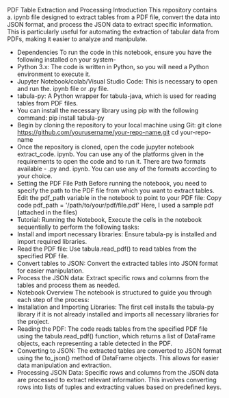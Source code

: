 PDF Table Extraction and Processing
Introduction
This repository contains a. ipynb file designed to extract tables from a PDF file, convert the data into JSON format, and process the JSON data to extract specific information. 
This is particularly useful for automating the extraction of tabular data from PDFs, making it easier to analyze and manipulate.
* Dependencies
           To run the code in this notebook, ensure you have the following installed on your system-
* Python 3.x: The code is written in Python, so you will need a Python environment to execute it.
* Jupyter Notebook/colab/Visual Studio Code: This is necessary to open and run the. ipynb file or .py file.
* tabula-py: A Python wrapper for tabula-java, which is used for reading tables from PDF files.
* You can install the necessary library using pip with the following command:
pip install tabula-py
* Begin by cloning the repository to your local machine using Git:
git clone https://github.com/yourusername/your-repo-name.git
cd your-repo-name
* Once the repository is cloned, open the code 
jupyter notebook extract_code. ipynb. You can use any of the platforms given in the requirements to open the code and to run it. There are two formats available - .py and. ipynb. You can use any of the formats according to your choice. 
* Setting the PDF File Path
Before running the notebook, you need to specify the path to the PDF file from which you want to extract tables. Edit the pdf_path variable in the notebook to point to your PDF file:
Copy code
pdf_path = '/path/to/your/pdf/file.pdf' 
Here, I used a sample pdf (attached in the files)
* Tutorial:
Running the Notebook,
Execute the cells in the notebook sequentially to perform the following tasks:
* Install and import necessary libraries: Ensure tabula-py is installed and import required libraries.
* Read the PDF file: Use tabula.read_pdf() to read tables from the specified PDF file.
* Convert tables to JSON: Convert the extracted tables into JSON format for easier manipulation.
* Process the JSON data: Extract specific rows and columns from the tables and process them as needed.
* Notebook Overview
The notebook is structured to guide you through each step of the process:
* Installation and Importing Libraries: The first cell installs the tabula-py library if it is not already installed and imports all necessary libraries for the project.
* Reading the PDF: The code reads tables from the specified PDF file using the tabula.read_pdf() function, which returns a list of DataFrame objects, each representing a table detected in the PDF.
* Converting to JSON: The extracted tables are converted to JSON format using the to_json() method of DataFrame objects. This allows for easier data manipulation and extraction.
* Processing JSON Data: Specific rows and columns from the JSON data are processed to extract relevant information. This involves converting rows into lists of tuples and extracting values based on predefined keys.

